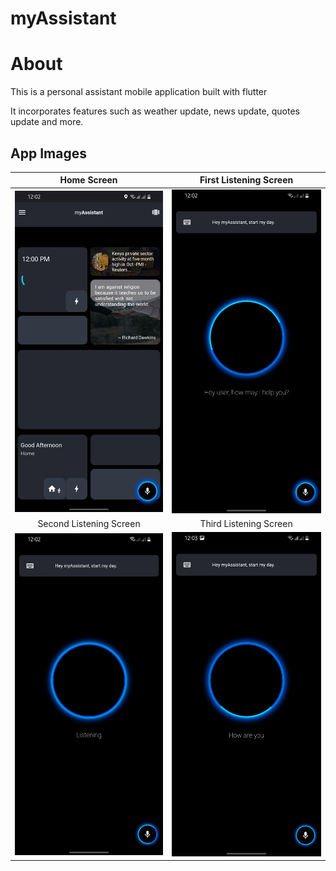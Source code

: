 # myAssistant

# About

This is a personal assistant mobile application built with flutter

It incorporates features such as weather update, news update, quotes update and more.

## App Images

Home Screen             |  First Listening Screen
:-------------------------:|:-------------------------:
![Screenshot](screenshots/home_screen.jpg)  |  ![Screenshot](screenshots/listening1.jpg)
Second Listening  Screen             |  Third Listening Screen
![Screenshot](screenshots/listening2.jpg)  |  ![Screenshot](screenshots/listening3.jpg)


